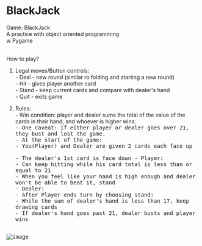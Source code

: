 # BlackJack
Game: BlackJack<br>
A practice with object oriented programming<br>
w Pygame<br><br>

How to play?<br>
1. Legal moves/Button controls:<br>
  <t>- Deal - new round (similar ro folding and starting a new round)<br>
  <t>- Hit - gives player another card<br>
  <t>- Stand - keep current cards and compare with dealer's hand<br>
  <t>- Quit - exits game<br>

2. Rules:<br>
  <t>- Win condition: player and dealer sums the total of the value of the cards in their hand, and whoever is higher wins:<br>
  <tt>  - One caveat: if either player or dealer goes over 21, they bust and lost the game.<br>
  <t>- At the start of the game:<br>
  <t>  -  You(Player) and Dealer are given 2 cards each face up<br><br>
  <t>  -  The dealer's 1st card is face down
  <t>- Player:<br>
  <t>  - Can keep hitting while his card total is less than or equal to 21<br>
  <t>  - When you feel like your hand is high enough and dealer won't be able to beat it, stand<br>
  <t>- Dealer:<br>
  <t>  - After Player ends turn by choosing stand:<br>
  <t>    - While the sum of dealer's hand is less than 17, keep drawing cards<br>
  <t>    - If dealer's hand goes past 21, dealer busts and player wins<br><br>
  
![image](https://user-images.githubusercontent.com/98131995/210928293-96b418be-0669-434d-ba6c-15770412aef2.png)<br><br>
